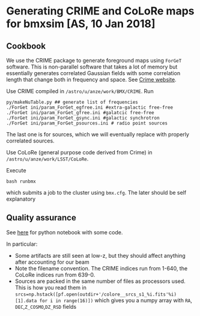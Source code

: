 # Generating CRIME and CoLoRe maps for bmxsim [AS, 10 Jan 2018]

## Cookbook

We use the CRIME package to generate foreground maps using `ForGeT`
software. This is non-parallel software that takes a lot of memory but
essentially generates correlated Gaussian fields with some correlation
length that change both in frequency and space. See
[Crime website](http://http://intensitymapping.physics.ox.ac.uk/CRIME.html).


Use CRIME compiled in `/astro/u/anze/work/BMX/CRIME`. 
Run 
```
py/makeNuTable.py ## generate list of frequencies
./ForGet ini/param_ForGet_egfree.ini #extra-galactic free-free
./ForGet ini/param_ForGet_gfree.ini #galatcic free-free
./ForGet ini/param_ForGet_gsync.ini #galactic synchrotron
./ForGet ini/param_ForGet_psources.ini # radio point sources
```

The last one is for sources, which we will eventually replace with
properly correlated sources.

Use CoLoRe (general purpose code derived from Crime) in
`/astro/u/anze/work/LSST/CoLoRe`. 

Execute

```
bash runbmx
```
which submits a job to the cluster using `bmx.cfg`. The later should
be self explanatory

## Quality assurance

See [here](./mapcheck.ipynb) for python notebook with some code.

In particular:
 * Some artifacts are still seen at low-z, but they should affect
   anything after accounting for our beam
 * Note the filename convention. The CRIME indices run from 1-640, the
   CoLoRe indices run from 639-0. 
 * Sources are packed in the same number of files as processors
   used. This is how you read them in
   `srcs=np.hstack([pf.open(outdir+'/colore__srcs_s1_%i.fits'%i)[1].data
   for i in range(16)])`
   which gives you a numpy array with `RA`, `DEC`,`Z_COSMO`,`DZ_RSD`
   fields
   
